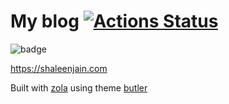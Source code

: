 # My blog [![Actions Status](https://wdp9fww0r9.execute-api.us-west-2.amazonaws.com/production/badge/shalzz/shalzz.github.io?branch=zola)](https://wdp9fww0r9.execute-api.us-west-2.amazonaws.com/production/results/shalzz/shalzz.github.io)

![badge](https://action-badges.now.sh/shalzz/shalzz.github.io?action=Build-and-deploy-on-push)

<https://shaleenjain.com>

Built with [zola](https://github.com/getzola/zola) using theme [butler](https://github.com/shalzz/butler)
